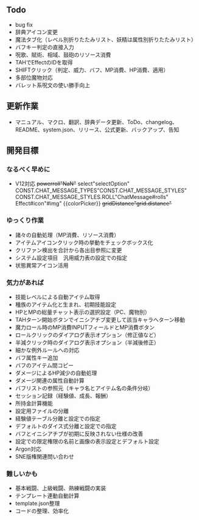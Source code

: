 ## Todo
- bug fix
- 辞典アイコン変更
- 魔法タブ化（レベル別折りたたみリスト、妖精は属性別折りたたみリスト）
- バフキー判定の直接入力
- 呪歌、賦術、相域、鼓砲のリソース消費
- TAHでEffectのIDを取得
- SHIFTクリック（判定、威力、バフ、MP消費、HP消費、適用）
- 多部位魔物対応
- バレット系呪文の使い勝手向上

## 更新作業
- マニュアル、マクロ、翻訳、辞典データ更新、ToDo、changelog、README、system.json、リリース、公式更新、バックアップ、告知

## 開発目標
### なるべく早めに
- V12対応
    ~~powerroll"NaN"~~
    select"selectOption"
    CONST.CHAT_MESSAGE_TYPES"CONST.CHAT_MESSAGE_STYLES"
    CONST.CHAT_MESSAGE_STYLES.ROLL"ChatMessage#rolls"
    Effect#icon"#img"
    {{colorPicker}}<color-picker>
    ~~gridDistance"grid.distance"~~
### ゆっくり作業
- 諸々の自動処理（MP消費、リソース消費）
- アイテムアイコンクリック時の挙動をチェックボックス化
- クリファン検出を合計から各出目参照に変更
- システム設定項目　汎用威力表の設定での指定
- 状態異常アイコン活用
### 気力があれば
- 技能レベルによる自動アイテム取得
- 種族のアイテム化と生まれ、初期技能設定
- HPとMPの総量チャット表示の選択設定（PC、魔物別）
- TAHターン開始ボタンでイニシアチブ変更して該当キャラへターン移動
- 魔力ロール時のMP消費INPUTフィールドとMP消費ボタン
- ロールクリックのダイアログ表示オプション（修正値など）
- 半減クリック時のダイアログ表示オプション（半減後修正）
- 細かな例外ルールへの対応
- バフ属性キー追加
- バフのアイテム間コピー
- ダメージによるHP減少の自動処理
- ダメージ関連の属性自動計算
- バフリストの参照元（キャラ名とアイテム名の条件分岐）
- セッション記録（経験値、成長、報酬）
- 所持金計算機能
- 設定用ファイルの分離
- 経験値テーブル分離と設定での指定
- デフォルトのダイス式分離と設定での指定
- バフとイニシアチブが初期に反映されない仕様の改善
- 設定での限定権限の名前と画像の表示設定とデフォルト設定
- Argon対応
- SNE版権関連問い合わせ
### 難しいかも
- 基本戦闘、上級戦闘、熟練戦闘の実装
- テンプレート連動自動計算
- template.json整理
- コードの整理、効率化
